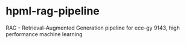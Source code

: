 # hpml-rag-pipeline
RAG - Retrieval-Augmented Generation pipeline for ece-gy 9143, high performance machine learning
